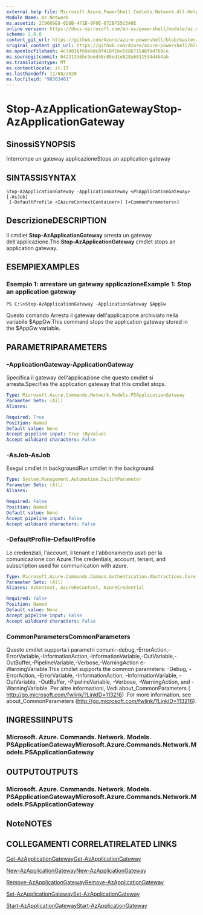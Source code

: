 ```yaml
---
external help file: Microsoft.Azure.PowerShell.Cmdlets.Network.dll-Help.xml
Module Name: Az.Network
ms.assetid: 2C9609E8-0D8B-471B-9F0E-672BF55C3A0E
online version: https://docs.microsoft.com/en-us/powershell/module/az.network/stop-azapplicationgateway
schema: 2.0.0
content_git_url: https://github.com/Azure/azure-powershell/blob/master/src/Network/Network/help/Stop-AzApplicationGateway.md
original_content_git_url: https://github.com/Azure/azure-powershell/blob/master/src/Network/Network/help/Stop-AzApplicationGateway.md
ms.openlocfilehash: 4c7001bf69e6dc8f418f1bc56867154bf9d769ce
ms.sourcegitcommit: 04221336bc9eed46c05ed1e828a6811534d4b4ab
ms.translationtype: MT
ms.contentlocale: it-IT
ms.lasthandoff: 12/08/2020
ms.locfileid: "98363481"
---
```

# <span data-ttu-id="01324-101">Stop-AzApplicationGateway</span><span class="sxs-lookup"><span data-stu-id="01324-101">Stop-AzApplicationGateway</span></span>

## <span data-ttu-id="01324-102">Sinossi</span><span class="sxs-lookup"><span data-stu-id="01324-102">SYNOPSIS</span></span>
<span data-ttu-id="01324-103">Interrompe un gateway applicazione</span><span class="sxs-lookup"><span data-stu-id="01324-103">Stops an application gateway</span></span>

## <span data-ttu-id="01324-104">SINTASSI</span><span class="sxs-lookup"><span data-stu-id="01324-104">SYNTAX</span></span>

```
Stop-AzApplicationGateway -ApplicationGateway <PSApplicationGateway> [-AsJob]
 [-DefaultProfile <IAzureContextContainer>] [<CommonParameters>]
```

## <span data-ttu-id="01324-105">Descrizione</span><span class="sxs-lookup"><span data-stu-id="01324-105">DESCRIPTION</span></span>
<span data-ttu-id="01324-106">Il cmdlet **Stop-AzApplicationGateway** arresta un gateway dell'applicazione.</span><span class="sxs-lookup"><span data-stu-id="01324-106">The **Stop-AzApplicationGateway** cmdlet stops an application gateway.</span></span>

## <span data-ttu-id="01324-107">ESEMPI</span><span class="sxs-lookup"><span data-stu-id="01324-107">EXAMPLES</span></span>

### <span data-ttu-id="01324-108">Esempio 1: arrestare un gateway applicazione</span><span class="sxs-lookup"><span data-stu-id="01324-108">Example 1: Stop an application gateway</span></span>
```
PS C:\>Stop-AzApplicationGateway -ApplicationGateway $AppGw
```

<span data-ttu-id="01324-109">Questo comando Arresta il gateway dell'applicazione archiviato nella variabile $AppGw.</span><span class="sxs-lookup"><span data-stu-id="01324-109">This command stops the application gateway stored in the $AppGw variable.</span></span>

## <span data-ttu-id="01324-110">PARAMETRI</span><span class="sxs-lookup"><span data-stu-id="01324-110">PARAMETERS</span></span>

### <span data-ttu-id="01324-111">-ApplicationGateway</span><span class="sxs-lookup"><span data-stu-id="01324-111">-ApplicationGateway</span></span>
<span data-ttu-id="01324-112">Specifica il gateway dell'applicazione che questo cmdlet si arresta.</span><span class="sxs-lookup"><span data-stu-id="01324-112">Specifies the application gateway that this cmdlet stops.</span></span>

```yaml
Type: Microsoft.Azure.Commands.Network.Models.PSApplicationGateway
Parameter Sets: (All)
Aliases:

Required: True
Position: Named
Default value: None
Accept pipeline input: True (ByValue)
Accept wildcard characters: False
```

### <span data-ttu-id="01324-113">-AsJob</span><span class="sxs-lookup"><span data-stu-id="01324-113">-AsJob</span></span>
<span data-ttu-id="01324-114">Esegui cmdlet in background</span><span class="sxs-lookup"><span data-stu-id="01324-114">Run cmdlet in the background</span></span>

```yaml
Type: System.Management.Automation.SwitchParameter
Parameter Sets: (All)
Aliases:

Required: False
Position: Named
Default value: None
Accept pipeline input: False
Accept wildcard characters: False
```

### <span data-ttu-id="01324-115">-DefaultProfile</span><span class="sxs-lookup"><span data-stu-id="01324-115">-DefaultProfile</span></span>
<span data-ttu-id="01324-116">Le credenziali, l'account, il tenant e l'abbonamento usati per la comunicazione con Azure.</span><span class="sxs-lookup"><span data-stu-id="01324-116">The credentials, account, tenant, and subscription used for communication with azure.</span></span>

```yaml
Type: Microsoft.Azure.Commands.Common.Authentication.Abstractions.Core.IAzureContextContainer
Parameter Sets: (All)
Aliases: AzContext, AzureRmContext, AzureCredential

Required: False
Position: Named
Default value: None
Accept pipeline input: False
Accept wildcard characters: False
```

### <span data-ttu-id="01324-117">CommonParameters</span><span class="sxs-lookup"><span data-stu-id="01324-117">CommonParameters</span></span>
<span data-ttu-id="01324-118">Questo cmdlet supporta i parametri comuni:-debug,-ErrorAction,-ErrorVariable,-InformationAction,-InformationVariable,-OutVariable,-OutBuffer,-PipelineVariable,-Verbose,-WarningAction e-WarningVariable.</span><span class="sxs-lookup"><span data-stu-id="01324-118">This cmdlet supports the common parameters: -Debug, -ErrorAction, -ErrorVariable, -InformationAction, -InformationVariable, -OutVariable, -OutBuffer, -PipelineVariable, -Verbose, -WarningAction, and -WarningVariable.</span></span> <span data-ttu-id="01324-119">Per altre informazioni, Vedi about_CommonParameters ( http://go.microsoft.com/fwlink/?LinkID=113216) .</span><span class="sxs-lookup"><span data-stu-id="01324-119">For more information, see about_CommonParameters (http://go.microsoft.com/fwlink/?LinkID=113216).</span></span>

## <span data-ttu-id="01324-120">INGRESSI</span><span class="sxs-lookup"><span data-stu-id="01324-120">INPUTS</span></span>

### <span data-ttu-id="01324-121">Microsoft. Azure. Commands. Network. Models. PSApplicationGateway</span><span class="sxs-lookup"><span data-stu-id="01324-121">Microsoft.Azure.Commands.Network.Models.PSApplicationGateway</span></span>

## <span data-ttu-id="01324-122">OUTPUT</span><span class="sxs-lookup"><span data-stu-id="01324-122">OUTPUTS</span></span>

### <span data-ttu-id="01324-123">Microsoft. Azure. Commands. Network. Models. PSApplicationGateway</span><span class="sxs-lookup"><span data-stu-id="01324-123">Microsoft.Azure.Commands.Network.Models.PSApplicationGateway</span></span>

## <span data-ttu-id="01324-124">Note</span><span class="sxs-lookup"><span data-stu-id="01324-124">NOTES</span></span>

## <span data-ttu-id="01324-125">COLLEGAMENTI CORRELATI</span><span class="sxs-lookup"><span data-stu-id="01324-125">RELATED LINKS</span></span>

[<span data-ttu-id="01324-126">Get-AzApplicationGateway</span><span class="sxs-lookup"><span data-stu-id="01324-126">Get-AzApplicationGateway</span></span>](./Get-AzApplicationGateway.md)

[<span data-ttu-id="01324-127">New-AzApplicationGateway</span><span class="sxs-lookup"><span data-stu-id="01324-127">New-AzApplicationGateway</span></span>](./New-AzApplicationGateway.md)

[<span data-ttu-id="01324-128">Remove-AzApplicationGateway</span><span class="sxs-lookup"><span data-stu-id="01324-128">Remove-AzApplicationGateway</span></span>](./Remove-AzApplicationGateway.md)

[<span data-ttu-id="01324-129">Set-AzApplicationGateway</span><span class="sxs-lookup"><span data-stu-id="01324-129">Set-AzApplicationGateway</span></span>](./Set-AzApplicationGateway.md)

[<span data-ttu-id="01324-130">Start-AzApplicationGateway</span><span class="sxs-lookup"><span data-stu-id="01324-130">Start-AzApplicationGateway</span></span>](./Start-AzApplicationGateway.md)


